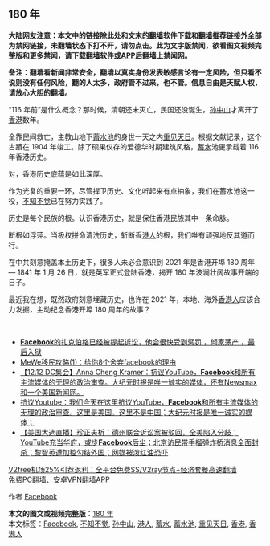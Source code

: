  <h2>180 年</h2> <p class="notice"><b>大陆网友注意：本文中的链接除此处和文末的<a href="https://github.com/bannedbook/fanqiang" >翻墙</a>软件下载和<a href="https://github.com/killgcd/justmysocks/blob/master/README.md">翻墙推荐</a>链接外全部为禁网链接，未翻墙状态下打不开，请勿点击。此为文字版禁闻，欲看图文视频完整版和更多禁闻，请下载<a href="https://github.com/bannedbook/fanqiang">翻墙软件或APP</a>后翻墙上禁闻网。</p><p>备注：翻墙看新闻非常安全，翻墙以真实身份发表敏感言论有一定风险，但只看不说则没有任何风险，翻的人太多，政府管不过来，也不管。信息自由是天赋人权，请放心大胆的翻墙。</b></p>  <div class="entry">  <p>“116 年前”是什么概念？那时候，清朝还未灭亡，民国还没诞生，<a href="https://www.bannedbook.org/bnews/tag/%e5%ad%99%e4%b8%ad%e5%b1%b1/" class="st_tag internal_tag" rel="tag" title="标签 孙中山 下的日志">孙中山</a>才离开了<a href="https://www.bannedbook.org/bnews/tag/%e9%a6%99%e6%b8%af/" class="st_tag internal_tag" rel="tag" title="标签 香港 下的日志">香港</a>数年。</p> <p>全靠民间救亡，主教山地下<a href="https://www.bannedbook.org/bnews/tag/%E8%93%84%E6%B0%B4%E6%B1%A0/" class="st_tag internal_tag" rel="tag" title="标签 蓄水池 下的日志">蓄水池</a>的身世一天之内<a href="https://www.bannedbook.org/bnews/tag/%E9%87%8D%E8%A7%81%E5%A4%A9%E6%97%A5/" class="st_tag internal_tag" rel="tag" title="标签 重见天日 下的日志">重见天日</a>。根据文献记录，这个古蹟在 1904 年竣工。除了硕果仅存的爱德华时期建筑风格，<a href="https://www.bannedbook.org/bnews/tag/%E8%93%84%E6%B0%B4/" class="st_tag internal_tag" rel="tag" title="标签 蓄水 下的日志">蓄水</a>池更承载着 116 年香港历史。</p> <p>对，香港历史底蕴是如此深厚。</p> <p>作为光复的重要一环，尽管捍卫历史、文化听起来有点抽象，我们在蓄水池这一役，<a href="https://www.bannedbook.org/bnews/tag/%E4%B8%8D%E7%9F%A5%E4%B8%8D%E8%A7%89/" class="st_tag internal_tag" rel="tag" title="标签 不知不觉 下的日志">不知不觉</a>已在努力实践了。</p> <p>历史是每个民族的根。认识香港历史，就是保住香港民族其中一条命脉。</p>  <p>断根如浮萍。当极权拼命清洗历史，斩断香<a href="https://www.bannedbook.org/bnews/tag/%e6%b8%af%e4%ba%ba/" class="st_tag internal_tag" rel="tag" title="标签 港人 下的日志">港人</a>的根，我们唯有顽强地反其道而行。</p> <p>在中共刻意掩盖本土历史下，很多人未必会意识到 2021 年是香港开埠 180 周年 — 1841 年 1 月 26 日，就是英军正式登陆香港，揭开 180 年波澜壮阔故事开端的日子。</p> <p>最近我在想，既然政府刻意埋藏历史，也许在 2021 年，本地、海外<a href="https://www.bannedbook.org/bnews/tag/%E9%A6%99%E6%B8%AF%E4%BA%BA/" class="st_tag internal_tag" rel="tag" title="标签 香港人 下的日志">香港人</a>应该合力发掘，主动纪念香港开埠 180 周年的故事？</p> <p> </p> <ul class='op-related-articles' title='相关阅读'> <li><a href='https://www.bannedbook.org/bnews/bannedvideo/20201218/1450266.html' target='_blank'><b>Facebook</b>的扎克伯格已经被提起诉讼，他会很快受到惩罚 ，倾家荡产 ，最后入狱</a></li> <li><a href='https://www.bannedbook.org/bnews/fanqiang/20201216/1448695.html' target='_blank'>MeWe移民攻略(1)︰给你8个舍弃facebook的理由</a></li> <li><a href='https://www.bannedbook.org/bnews/bannedvideo/20201214/1447202.html' target='_blank'>【12.12 DC集会】Anna Cheng Kramer：抗议YouTube，<b>Facebook</b>和所有主流媒体的无理的政治审查。大纪元时报是唯一诚实的媒体，还有Newsmax和一个美国新闻网。</a></li> <li><a href='https://www.bannedbook.org/bnews/bannedvideo/20201213/1446947.html' target='_blank'>抗议Youtube：我们今天在这里抗议YouTube，<b>Facebook</b>和所有主流媒体的无理的政治审查。这里是美国。这里不是中国；大纪元时报是唯一诚实的媒体；</a></li> <li><a href='https://www.bannedbook.org/bnews/bannedvideo/20201212/1446224.html' target='_blank'>【美国大选直播】珍正夫析：德州联合诉讼案被驳回，全美陷入分歧；YouTube充当华府，或步<b>Facebook</b>后尘；北京访民带手榴弹炸桥消息全面封杀；黎智英遭加控勾结外国；网媒被泼红油恐吓</a></li> </ul> <p class="texttj"> <a href="https://github.com/bannedbook/fanqiang/wiki/V2ray%E6%9C%BA%E5%9C%BA" target="_blank">V2free机场25%引荐返利：全平台免费SS/V2ray节点+经济套餐高速翻墙</a><br/> <a href="https://github.com/bannedbook/fanqiang/wiki/%E7%A6%81%E9%97%BB%E7%BD%91%E5%AE%89%E5%8D%93%E7%BF%BB%E5%A2%99%E6%96%B0%E9%97%BBAPP" target="_blank">免费PC翻墙、安卓VPN翻墙APP</a></p><p>作者 <a href="https://www.bannedbook.org/bnews/tag/facebook/" class="st_tag internal_tag" rel="tag" title="标签 Facebook 下的日志">Facebook</a></p> <a name='sharetosocial'></a>       <div><b>本文的图文或视频完整版</b>：<a href='https://www.bannedbook.org/bnews/comments/20201231/1458563.html'>180 年</a></div>  </div><!--END ENTRY--> <div class="postfooter"> <div>本文标签：<a href="https://www.bannedbook.org/bnews/tag/facebook/" rel="tag">Facebook</a>, <a href="https://www.bannedbook.org/bnews/tag/%E4%B8%8D%E7%9F%A5%E4%B8%8D%E8%A7%89/" rel="tag">不知不觉</a>, <a href="https://www.bannedbook.org/bnews/tag/%e5%ad%99%e4%b8%ad%e5%b1%b1/" rel="tag">孙中山</a>, <a href="https://www.bannedbook.org/bnews/tag/%e6%b8%af%e4%ba%ba/" rel="tag">港人</a>, <a href="https://www.bannedbook.org/bnews/tag/%E8%93%84%E6%B0%B4/" rel="tag">蓄水</a>, <a href="https://www.bannedbook.org/bnews/tag/%E8%93%84%E6%B0%B4%E6%B1%A0/" rel="tag">蓄水池</a>, <a href="https://www.bannedbook.org/bnews/tag/%E9%87%8D%E8%A7%81%E5%A4%A9%E6%97%A5/" rel="tag">重见天日</a>, <a href="https://www.bannedbook.org/bnews/tag/%e9%a6%99%e6%b8%af/" rel="tag">香港</a>, <a href="https://www.bannedbook.org/bnews/tag/%E9%A6%99%E6%B8%AF%E4%BA%BA/" rel="tag">香港人</a></div>  </div><!--END POSTFOOTER--> 